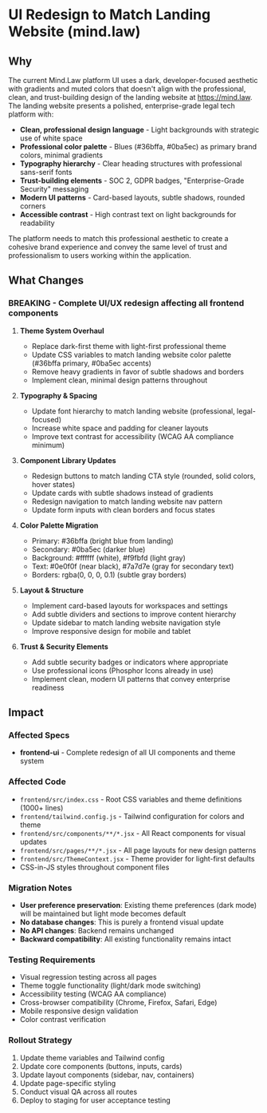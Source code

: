 # UI Redesign to Match Landing Website (mind.law)

## Why

The current Mind.Law platform UI uses a dark, developer-focused aesthetic with gradients and muted colors that doesn't align with the professional, clean, and trust-building design of the landing website at https://mind.law. The landing website presents a polished, enterprise-grade legal tech platform with:

- **Clean, professional design language** - Light backgrounds with strategic use of white space
- **Professional color palette** - Blues (#36bffa, #0ba5ec) as primary brand colors, minimal gradients
- **Typography hierarchy** - Clear heading structures with professional sans-serif fonts
- **Trust-building elements** - SOC 2, GDPR badges, "Enterprise-Grade Security" messaging
- **Modern UI patterns** - Card-based layouts, subtle shadows, rounded corners
- **Accessible contrast** - High contrast text on light backgrounds for readability

The platform needs to match this professional aesthetic to create a cohesive brand experience and convey the same level of trust and professionalism to users working within the application.

## What Changes

### **BREAKING** - Complete UI/UX redesign affecting all frontend components

1. **Theme System Overhaul**
   - Replace dark-first theme with light-first professional theme
   - Update CSS variables to match landing website color palette (#36bffa primary, #0ba5ec accents)
   - Remove heavy gradients in favor of subtle shadows and borders
   - Implement clean, minimal design patterns throughout

2. **Typography & Spacing**
   - Update font hierarchy to match landing website (professional, legal-focused)
   - Increase white space and padding for cleaner layouts
   - Improve text contrast for accessibility (WCAG AA compliance minimum)

3. **Component Library Updates**
   - Redesign buttons to match landing CTA style (rounded, solid colors, hover states)
   - Update cards with subtle shadows instead of gradients
   - Redesign navigation to match landing website nav pattern
   - Update form inputs with clean borders and focus states

4. **Color Palette Migration**
   - Primary: #36bffa (bright blue from landing)
   - Secondary: #0ba5ec (darker blue)
   - Background: #ffffff (white), #f9fbfd (light gray)
   - Text: #0e0f0f (near black), #7a7d7e (gray for secondary text)
   - Borders: rgba(0, 0, 0, 0.1) (subtle gray borders)

5. **Layout & Structure**
   - Implement card-based layouts for workspaces and settings
   - Add subtle dividers and sections to improve content hierarchy
   - Update sidebar to match landing website navigation style
   - Improve responsive design for mobile and tablet

6. **Trust & Security Elements**
   - Add subtle security badges or indicators where appropriate
   - Use professional icons (Phosphor Icons already in use)
   - Implement clean, modern UI patterns that convey enterprise readiness

## Impact

### Affected Specs
- **frontend-ui** - Complete redesign of all UI components and theme system

### Affected Code
- `frontend/src/index.css` - Root CSS variables and theme definitions (1000+ lines)
- `frontend/tailwind.config.js` - Tailwind configuration for colors and theme
- `frontend/src/components/**/*.jsx` - All React components for visual updates
- `frontend/src/pages/**/*.jsx` - All page layouts for new design patterns
- `frontend/src/ThemeContext.jsx` - Theme provider for light-first defaults
- CSS-in-JS styles throughout component files

### Migration Notes
- **User preference preservation**: Existing theme preferences (dark mode) will be maintained but light mode becomes default
- **No database changes**: This is purely a frontend visual update
- **No API changes**: Backend remains unchanged
- **Backward compatibility**: All existing functionality remains intact

### Testing Requirements
- Visual regression testing across all pages
- Theme toggle functionality (light/dark mode switching)
- Accessibility testing (WCAG AA compliance)
- Cross-browser compatibility (Chrome, Firefox, Safari, Edge)
- Mobile responsive design validation
- Color contrast verification

### Rollout Strategy
1. Update theme variables and Tailwind config
2. Update core components (buttons, inputs, cards)
3. Update layout components (sidebar, nav, containers)
4. Update page-specific styling
5. Conduct visual QA across all routes
6. Deploy to staging for user acceptance testing
